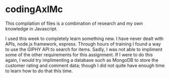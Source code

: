 # codingAxlMc

This compilation of files is a combination of research and my own knowledge in Javascript.  

I used this week to completely learn something new.  I have never dealt with APIs, node.js framework, express.  Through hours of training I found a way to use the GIPHY API to search for items.  Sadly, I was not able to impliment some of the other requirements for this assignment.  If I were to do this again, I would try implimenting a database such as MongoDB to store the customer rating and comment data; though I did not quite have enough time to learn how to do that this time.

